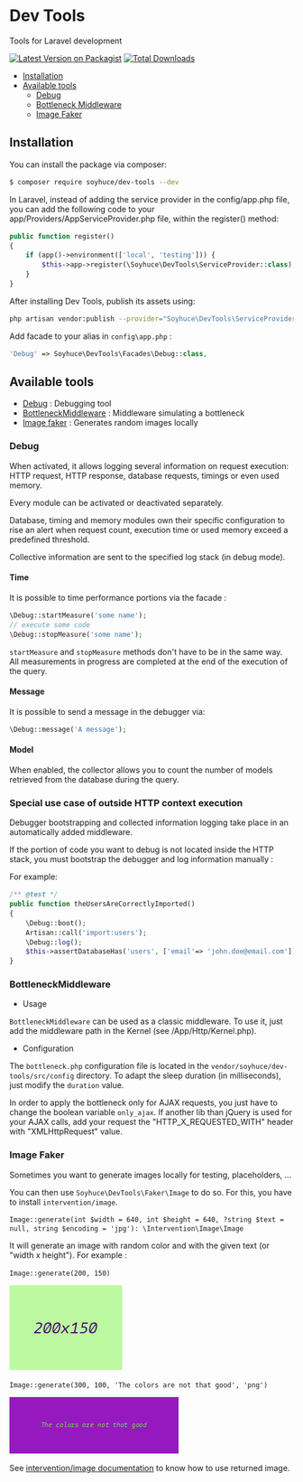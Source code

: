 # Dev Tools

Tools for Laravel development

[![Latest Version on Packagist](https://img.shields.io/packagist/v/soyhuce/dev-tools.svg?style=flat-square)](https://packagist.org/packages/soyhuce/dev-tools)
[![Total Downloads](https://img.shields.io/packagist/dt/soyhuce/dev-tools.svg?style=flat-square)](https://packagist.org/packages/soyhuce/dev-tools)

- [Installation](#installation)
- [Available tools](#available-tools)
    - [Debug](#debug)
    - [Bottleneck Middleware](#bottleneckmiddleware)
    - [Image Faker](#image-faker)

## Installation

You can install the package via composer:

``` bash
$ composer require soyhuce/dev-tools --dev
```

In Laravel, instead of adding the service provider in the config/app.php file, you can add the following code to your app/Providers/AppServiceProvider.php file, within the register() method:
``` php
public function register()
{
    if (app()->environment(['local', 'testing'])) {
        $this->app->register(\Soyhuce\DevTools\ServiceProvider::class);
    }
}
```

After installing Dev Tools, publish its assets using:

```bash
php artisan vendor:publish --provider="Soyhuce\DevTools\ServiceProvider" --tag="config"
```

Add facade to your alias in `config\app.php` :
```php
'Debug' => Soyhuce\DevTools\Facades\Debug::class,
```

## Available tools

 * [Debug](#debug) : Debugging tool
 * [BottleneckMiddleware](#bottleneckmiddleware) : Middleware simulating a bottleneck
 * [Image faker](#image-faker) : Generates random images locally

### Debug

When activated, it allows logging several information on request execution: HTTP request, HTTP response, database requests, timings or even used memory.

Every module can be activated or deactivated separately.

Database, timing and memory modules own their specific configuration to rise an alert when request count, execution time or used memory exceed a predefined threshold.

Collective information are sent to the specified log stack (in debug mode).
 
#### Time
 
 It is possible to time performance portions via the facade :
 ```php
 \Debug::startMeasure('some name');
 // execute some code
 \Debug::stopMeasure('some name');
 ```
 
 `startMeasure` and `stopMeasure` methods don't have to be in the same way. All measurements in progress are completed at the end of the execution of the query.
  
#### Message

It is possible to send a message in the debugger via:
```php
\Debug::message('A message');
```

#### Model

When enabled, the collector allows you to count the number of models retrieved from the database during the query.

### Special use case of outside HTTP context execution

Debugger bootstrapping and collected information logging take place in an automatically added middleware.

If the portion of code you want to debug is not located inside the HTTP stack, you must bootstrap the debugger and log information manually :

For example:
```php
/** @test */
public function theUsersAreCorrectlyImported()
{
    \Debug::boot();
    Artisan::call('import:users');
    \Debug::log();
    $this->assertDatabaseHas('users', ['email'=> 'john.doe@email.com']);
}
```

### BottleneckMiddleware
* Usage

`BottleneckMiddleware` can be used as a classic middleware.
To use it, just add the middleware path in the Kernel (see /App/Http/Kernel.php).

* Configuration

The `bottleneck.php` configuration file is located in the `vendor/soyhuce/dev-tools/src/config` directory.
To adapt the sleep duration (in milliseconds), just modify the `duration` value.

In order to apply the bottleneck only for AJAX requests, you just have to change the boolean variable `only_ajax`.
If another lib than jQuery is used for your AJAX calls, add your request the "HTTP_X_REQUESTED_WITH" header with "XMLHttpRequest" value.


### Image Faker

Sometimes you want to generate images locally for testing, placeholders, ...

You can then use `Soyhuce\DevTools\Faker\Image` to do so. For this, you have to install `intervention/image`.

```
Image::generate(int $width = 640, int $height = 640, ?string $text = null, string $encoding = 'jpg'): \Intervention\Image\Image
```

It will generate an image with random color and with the given text (or "width x height"). For example :

`Image::generate(200, 150)`

![](assets/doc/fake_image_200x150.jpg)

`Image::generate(300, 100, 'The colors are not that good', 'png')`

![](assets/doc/fake_image_text.png)

See [intervention/image documentation](http://image.intervention.io/) to know how to use returned image.
